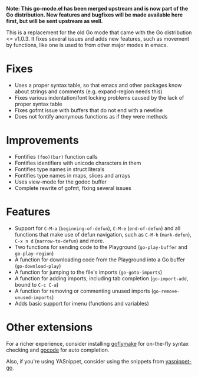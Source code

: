 **Note: This go-mode.el has been merged upstream and is now part of
  the Go distribution. New features and bugfixes will be made
  available here first, but will be sent upstream as well.**

This is a replacement for the old Go mode that came with the Go
distribution <= v1.0.3. It fixes several issues and adds new features,
such as movement by functions, like one is used to from other major
modes in emacs.


Fixes
=====
- Uses a proper syntax table, so that emacs and other packages know
  about strings and comments (e.g. expand-region needs this)
- Fixes various indentation/font locking problems caused by the lack
  of proper syntax table
- Fixes gofmt issue with buffers that do not end with a newline
- Does not fontify anonymous functions as if they were methods

Improvements
============
- Fontifies `(foo)(bar)` function calls
- Fontifies identifiers with unicode characters in them
- Fontifies type names in struct literals
- Fontifies type names in maps, slices and arrays
- Uses view-mode for the godoc buffer
- Complete rewrite of gofmt, fixing several issues

Features
========
- Support for `C-M-a` (`beginning-of-defun`), `C-M-e` (`end-of-defun`)
  and all functions that make use of defun navigation, such as `C-M-h`
  (`mark-defun`), `C-x n d` (`narrow-to-defun`) and more.
- Two functions for sending code to the Playground (`go-play-buffer` and `go-play-region`)
- A function for downloading code from the Playground into a Go buffer (`go-download-play`)
- A function for jumping to the file's imports (`go-goto-imports`)
- A function for adding imports, including tab completion (`go-import-add`, bound to `C-c C-a`)
- A function for removing or commenting unused imports (`go-remove-unused-imports`)
- Adds basic support for imenu (functions and variables)

Other extensions
================
For a richer experience, consider installing
[goflymake](https://github.com/dougm/goflymake) for on-the-fly syntax
checking and [gocode](https://github.com/nsf/gocode) for auto
completion.

Also, if you're using YASnippet, consider using the snippets from
[yasnippet-go](https://github.com/dominikh/yasnippet-go).
